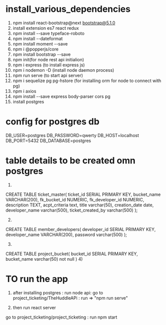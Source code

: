 # install_various_dependencies
1) npm install react-bootstrap@next bootstrap@5.1.0
2) install extension es7 react redux
3) npm install --save typeface-roboto
4) npm install --dateformat
5) npm install moment --save
6) npm i @popperjs/core
7) npm install bootstrap --save
8) npm init(for node rest api initialion)
9) npm i express (to install express js)
10) npm i nodemon -D (install node daemon process)
11) npm run serve (to start api server)
12) npm i sequelize pg pg-hstore (for installing orm for node to connect with pg)
13) npm i axios
14) npm install --save express body-parser cors pg
15) install postgres
# config for postgres db 
DB_USER=postgres
DB_PASSWORD=qwerty
DB_HOST=localhost
DB_PORT=5432
DB_DATABASE=postgres
# table details to be created omn postgres
1) 
CREATE TABLE ticket_master(
   ticket_id SERIAL PRIMARY KEY,
   bucket_name VARCHAR(200),
   fk_bucket_id NUMERIC,
	fk_developer_id NUMERIC,
	description TEXT,
	acpt_criteria text,
	title varchar(50),
	creation_date date,
	developer_name varchar(500),
	ticket_created_by varchar(500)
);


2) 
CREATE TABLE member_developers(
   developer_id SERIAL PRIMARY KEY,
   developer_name VARCHAR(200),
   password varchar(500)
);

3)
CREATE TABLE project_bucket(
	bucket_id SERIAL PRIMARY KEY,
	bucket_name varchar(50) not null
)
4) 


# TO run the app

1) after installing postgres :
run node api:
go to project_ticketing/TheHuddleAPi : run => "npm run serve"

2) then run react server

go to project_ticketing/project_ticketing :
run
npm start